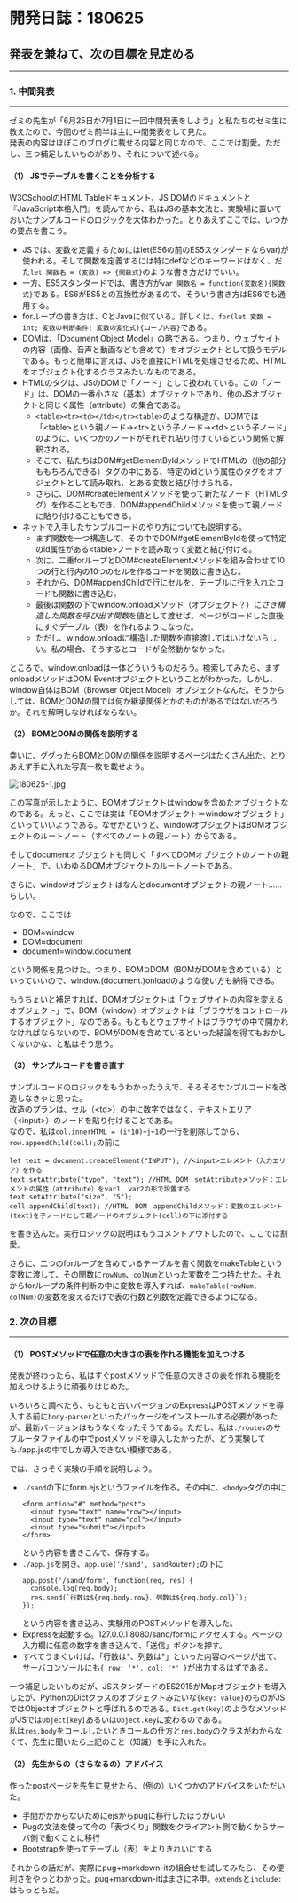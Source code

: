 # 開発日誌：180625

## 発表を兼ねて、次の目標を見定める
***

### 1. 中間発表
***

ゼミの先生が「6月25日か7月1日に一回中間発表をしよう」と私たちのゼミ生に教えたので、今回のゼミ前半は主に中間発表をして見た。  
発表の内容はほぼこのブログに載せる内容と同じなので、ここでは割愛。ただし、三つ補足したいものがあり、それについて述べる。

#### （1） JSでテーブルを書くことを分析する

W3CSchoolのHTML Tableドキュメント、JS DOMのドキュメントと『JavaScript本格入門』を読んでから、私はJSの基本文法と、実験場に置いておいたサンプルコードのロジックを大体わかった。とりあえずここでは、いつかの要点を書こう。  
* JSでは、変数を定義するためにはlet(ES6の前のES5スタンダードならvar)が使われる。そして関数を定義するには特にdefなどのキーワードはなく、だた`let 関数名 = (変数) => {関数式}`のような書き方だけでいい。  
* 一方、ES5スタンダードでは、書き方が`var 関数名 = function(変数名){関数式}`である。ES6がES5との互換性があるので、そういう書き方はES6でも通用する。
* forループの書き方は、CとJavaに似ている。詳しくは、`for(let 変数 = int; 変数の判断条件; 変数の変化式){ロープ内容}`である。
* DOMは、「Document Object Model」の略である。つまり、ウェブサイトの内容（画像、音声と動画なども含めて）をオブジェクトとして扱うモデルである。もっと簡単に言えば、JSを直接にHTMLを処理させるため、HTMLをオブジェクト化するクラスみたいなものである。
* HTMLのタグは、JSのDOMで「ノード」として扱われている。この「ノード」は、DOMの一番小さな（基本）オブジェクトであり、他のJSオブジェクトと同じく属性（attribute）の集合である。
  * `<table><tr><td></td></tr><table>`のような構造が、DOMでは「\<table\>という親ノード->\<tr\>という子ノード->\<td\>という子ノード」のように、いくつかのノードがそれぞれ貼り付けているという関係で解釈される。
  * そこで、私たちはDOM#getElementByIdメソッドでHTMLの<body>（他の部分ももちろんできる）タグの中にある、特定のidという属性のタグをオブジェクトとして読み取れ、とある変数と結び付けられる。
  * さらに、DOM#createElementメソッドを使って新たなノード（HTMLタグ）を作ることもでき、DOM#appendChildメソッドを使って親ノードに貼り付けることもできる。
* ネットで入手したサンプルコードのやり方についても説明する。
  * まず関数を一つ構造して、その中でDOM#getElementByIdを使って特定のid属性がある\<table\>ノードを読み取って変数と結び付ける。
  * 次に、二重forループとDOM#createElementメソッドを組み合わせて10つの行と行内の10つのセルを作るコードを関数に書き込む。
  * それから、DOM#appendChildで行にセルを、テーブルに行を入れたコードも関数に書き込む。
  * 最後は関数の下でwindow.onloadメソッド（オブジェクト？）に*さき構造した関数を呼び出す関数*を値として渡せば、ページがロードした直後にすぐデーブル（表）を作れるようになった。
  * ただし、window.onloadに構造した関数を直接渡してはいけないらしい。私の場合、そうするとコードが全然動かなかった。

ところで、window.onloadは一体どういうものだろう。検索してみたら、まずonloadメソッドはDOM Eventオブジェクトということがわかった。しかし、window自体はBOM（Browser Object Model）オブジェクトなんだ。そうからしては、BOMとDOMの間では何か継承関係とかのものがあるではないだろうか。それを解明しなければならない。

#### （2） BOMとDOMの関係を説明する

幸いに、ググったらBOMとDOMの関係を説明するページはたくさん出た。とりあえず手に入れた写真一枚を載せよう。

![180625-1.jpg][1]

この写真が示したように、BOMオブジェクトはwindowを含めたオブジェクトなのである。えっと、ここでは実は「BOMオブジェクト＝windowオブジェクト」といっていいようである。なぜかというと、windowオブジェクトはBOMオブジェクトのルートノート（すべてのノートの親ノート）からである。

そしてdocumentオブジェクトも同じく「すべてDOMオブジェクトのノートの親ノート」で、いわゆるDOMオブジェクトのルートノートである。

さらに、windowオブジェクトはなんとdocumentオブジェクトの親ノート……らしい。

なので、ここでは

* BOM≈window
* DOM≈document
* document=window.document

という関係を見つけた。つまり、BOM⊇DOM（BOMがDOMを含めている）といっていいので、window.(document.)onloadのような使い方も納得できる。

もうちょいと補足すれば、DOMオブジェクトは「ウェブサイトの内容を変えるオブジェクト」で、BOM（window）オブジェクトは「ブラウザをコントロールするオブジェクト」なのである。もともとウェブサイトはブラウザの中で開かれなければならないので、BOMがDOMを含めているといった結論を得てもおかしくないかな、と私はそう思う。

#### （3） サンプルコードを書き直す

サンプルコードのロジックをもうわかったうえで、そろそろサンプルコードを改造しなきゃと思った。  
改造のプランは、セル（\<td\>）の中に数字ではなく、テキストエリア（\<input\>）のノードを貼り付けることである。  
なので、私は`col.innerHTML = (i*10)+j+1`の一行を削除してから、`row.appendChild(cell);`の前に

```
let text = document.createElement("INPUT"); //<input>エレメント（入力エリア）を作る
text.setAttribute("type", "text"); //HTML DOM　setAttributeメソッド：エレメントの属性（attribute）をvar1, var2の形で設置する
text.setAttribute("size", "5");
cell.appendChild(text); //HTML　DOM　appendChildメソッド：変数のエレメント(text)を子ノードとして親ノードのオブジェクト(cell)の下に添付する
```

を書き込んだ。実行ロジックの説明はもうコメントアウトしたので、ここでは割愛。

さらに、二つのforループを含めているテーブルを書く関数をmakeTableという変数に渡して、その関数に`rowNum`、`colNum`といった変数を二つ持たせた。それからforループの条件判断の中に変数を導入すれば、`makeTable(rowNum, colNum)`の変数を変えるだけで表の行数と列数を定義できるようになる。

### 2. 次の目標
***

#### （1） POSTメソッドで任意の大きさの表を作れる機能を加えつける

発表が終わったら、私はすぐpostメソッドで任意の大きさの表を作れる機能を加えつけるように頑張りはじめた。

いろいろと調べたら、もともと古いバージョンのExpressはPOSTメソッドを導入する前に`body-parser`といったパッケージをインストールする必要があったが、最新バージョンはもうなくなったそうである。ただし、私は`./routes`のサブルータファイルの中でpostメソッドを導入したかったが、どう実験しても./app.jsの中でしか導入できない模様である。

では、さっそく実験の手順を説明しよう。

* `./sand`の下にform.ejsというファイルを作る。その中に、`<body>`タグの中に
  ```
  <form action="#" method="post">
    <input type="text" name="row"></input>
    <input type="text" name="col"></input>
    <input type="submit"></input>
  </form>
  ```  
  という内容を書きこんで、保存する。
* `./app.js`を開き、`app.use('/sand', sandRouter);`の下に
  ```
  app.post('/sand/form', function(req, res) {
    console.log(req.body);
    res.send(`行数は${req.body.row}、列数は${req.body.col}`);
  });
  ```  
  という内容を書き込み、実験用のPOSTメソッドを導入した。
* Expressを起動する。127.0.0.1:8080/sand/formにアクセスする。ページの入力欄に任意の数字を書き込んで、「送信」ボタンを押す。
* すべてうまくいけば、「行数は*、列数は*」といった内容のページが出て、サーバコンソールにも`{ row: '*', col: '*' }`が出力するはずである。

一つ補足したいものだが、JSスタンダードのES2015がMapオブジェクトを導入したが、PythonのDictクラスのオブジェクトみたいな`{key: value}`のものがJSではObjectオブジェクトと呼ばれるのである。`Dict.get(key)`のようなメソッドがJSでは`Object[key]`あるいは`Object.key`に変わるのである。  
私は`res.body`をコールしたいときコールの仕方と`res.body`のクラスがわからなくて、先生に聞いたら上記のこと（知識）を手に入れた。

#### （2） 先生からの（さらなるの）アドバイス

作ったpostページを先生に見せたら、（例の）いくつかのアドバイスをいただいた。

* 手間がかからないためにejsからpugに移行したほうがいい
* Pugの文法を使って今の「表づくり」関数をクライアント側で動くからサーバ側で動くことに移行
* Bootstrapを使ってテーブル（表）をよりきれいにする

それからの話だが、実際にpug+markdown-itの組合せを試してみたら、その便利さをやっとわかった。pug+markdown-itはまさにネ申。`extends`と`include:`はもっともだ。


[1]: /images/180625-1.jpg "180625-1"